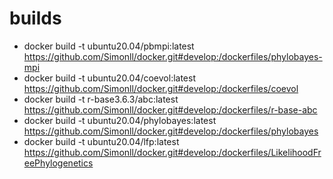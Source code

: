 # builds
- docker build -t ubuntu20.04/pbmpi:latest https://github.com/Simonll/docker.git#develop:/dockerfiles/phylobayes-mpi
- docker build -t ubuntu20.04/coevol:latest https://github.com/Simonll/docker.git#develop:/dockerfiles/coevol
- docker build -t r-base3.6.3/abc:latest https://github.com/Simonll/docker.git#develop:/dockerfiles/r-base-abc
- docker build -t ubuntu20.04/phylobayes:latest https://github.com/Simonll/docker.git#develop:/dockerfiles/phylobayes
- docker build -t ubuntu20.04/lfp:latest https://github.com/Simonll/docker.git#develop:/dockerfiles/LikelihoodFreePhylogenetics
